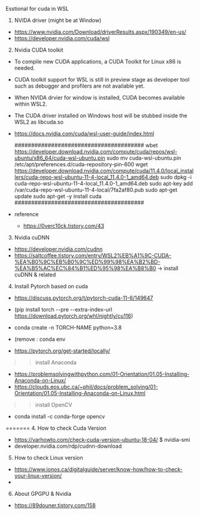 Esstional for cuda in WSL


1. NVIDA driver (might be at Window)
  - https://www.nvidia.com/Download/driverResults.aspx/190349/en-us/
  - https://developer.nvidia.com/cuda/wsl

2. Nvidia CUDA toolkit
  - To compile new CUDA applications, a CUDA Toolkit for Linux x86 is needed.
  - CUDA toolkit support for WSL is still in preview stage as developer tool such as debugger and profilers are not available yet.
  - When NVIDA drvier for window is installed, CUDA becomes available within WSL2. 
  - The CUDA driver installed on Windows host will be stubbed inside the WSL2 as libcuda.so
  - https://docs.nvidia.com/cuda/wsl-user-guide/index.html

	#######################################
	wbet https://developer.download.nvidia.com/compute/cuda/repos/wsl-ubuntu/x86_64/cuda-wsl-ubuntu.pin
	sudo mv cuda-wsl-ubuntu.pin /etc/apt/preferences.d/cuda-repository-pin-600
	wget https://developer.download.nvidia.com/compute/cuda/11.4.0/local_installers/cuda-repo-wsl-ubuntu-11-4-local_11.4.0-1_amd64.deb
	sudo dpkg -i cuda-repo-wsl-ubuntu-11-4-local_11.4.0-1_amd64.deb
	sudo apt-key add /var/cuda-repo-wsl-ubuntu-11-4-local/7fa2af80.pub
	sudo apt-get update
	sudo apt-get -y install cuda
	#######################################

  - reference
    - https://0verc10ck.tistory.com/43

3. Nvidia cuDNN
  - https://developer.nvidia.com/cudnn 
  - https://saltcoffee.tistory.com/entry/WSL2%EB%A1%9C-CUDA-%EA%B0%9C%EB%B0%9C%ED%99%98%EA%B2%BD-%EA%B5%AC%EC%84%B1%ED%95%98%EA%B8%B0
    -> install cuDNN & related

4. Install Pytorch based on cuda
  - https://discuss.pytorch.org/t/pytorch-cuda-11-6/149647
  - (pip install torch --pre --extra-index-url https://download.pytorch.org/whl/nightly/cu116)

  - conda create -n TORCH-NAME python=3.8
  - (remove : conda env 

  - https://pytorch.org/get-started/locally/

>> install Anaconda
  - https://problemsolvingwithpython.com/01-Orientation/01.05-Installing-Anaconda-on-Linux/
  - https://clouds.eos.ubc.ca/~phil/docs/problem_solving/01-Orientation/01.05-Installing-Anaconda-on-Linux.html

>> install OpenCV
  - conda install -c conda-forge opencv

=======
4. How to check Cuda Version
  - https://varhowto.com/check-cuda-version-ubuntu-18-04/
    $ nvidia-smi
  - developer.nvidia.com/rdp/cudnn-download 

5. How to check Linux version
  - https://www.ionos.ca/digitalguide/server/know-how/how-to-check-your-linux-version/
  - 

6. About GPGPU & Nvidia
  - https://89douner.tistory.com/158

